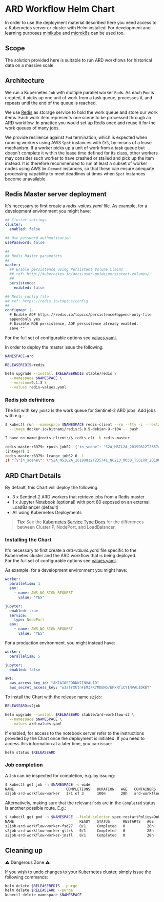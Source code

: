# ARD Workflow Helm Chart

In order to use the deployment material described here you need access to a Kubernetes server or cluster with Helm installed. For development and learning purposes [minikube](https://kubernetes.io/docs/setup/learning-environment/minikube/) and [microk8s](https://microk8s.io/) can be used too.

## Scope

The solution provided here is suitable to run ARD workflows for historical data on a massive scale.

## Architecture

We run a Kubernetes `Job` with multiple parallel worker `Pod`s. As each `Pod` is created, it picks up one unit of work from a task queue, processes it, and repeats until the end of the queue is reached.

We use [Redis](https://redis.io/) as storage service to hold the work queue and store our work items. Each work item represents one scene to be processed through an ARD workflow. In practice you would set up Redis once and reuse it for the work queues of many jobs.

We provide resilience against `Pod` termination, which is expected when running workers using AWS `Spot` instances with `EKS`, by means of a lease mechanism. If a worker picks up a unit of work from a task queue but doesn't complete it within the lease time defined for its class, other workers may consider such worker to have crashed or stalled and pick up the item instead. It is therefore recommended to run at least a subset of worker nodes using AWS `On-Demand` instances, so that these can ensure adequate processing capability to meet deadlines at times when `Spot` instances become unavailable.

## Redis Master server deployment

It's necessary to first create a *redis-values.yaml* file. As example, for a development environment you might have:

```yaml
## Cluster settings
cluster:
  enabled: false

## Use password authentication
usePassword: false

##
## Redis Master parameters
##
master:
  ## Enable persistence using Persistent Volume Claims
  ## ref: http://kubernetes.io/docs/user-guide/persistent-volumes/
  ##
  persistence:
    enabled: false

## Redis config file
## ref: https://redis.io/topics/config
##
configmap: |-
  # Enable AOF https://redis.io/topics/persistence#append-only-file
  appendonly yes
  # Disable RDB persistence, AOF persistence already enabled.
  save ""
```

For the full set of configurable options see [values.yaml](https://github.com/helm/charts/blob/master/stable/redis/values.yaml).

In order to deploy the master issue the following:

```bash
NAMESPACE=ard

RELEASEREDIS=redis

helm upgrade --install $RELEASEREDIS stable/redis \
  --namespace $NAMESPACE \
  --version=9.1.3 \
  --values redis-values.yaml
```

### Redis job definitions

The list with key `jobS2` is the work queue for Sentinel-2 ARD jobs. Add jobs with e.g.:

```bash
$ kubectl run --namespace $NAMESPACE redis-client --rm --tty -i --restart='Never' \
  --image docker.io/bitnami/redis:5.0.5-debian-9-r104 -- bash

I have no name!@redis-client:/$ redis-cli -h redis-master

redis-master:6379> rpush jobS2 '{"in_scene": "S2A_MSIL2A_20190812T235741_N0213_R030_T56LRR_20190813T014708", "inter_dir": "/data/intermediate/"}'
(integer) 1
redis-master:6379> lrange jobS2 0 -1
1) "{\"in_scene\": \"S2A_MSIL2A_20190812T235741_N0213_R030_T56LRR_20190813T014708\", \"inter_dir\": \"/data/intermediate/\"}"
```

## ARD Chart Details

By default, this Chart will deploy the following:

- 3 x Sentinel-2 ARD workers that retrieve jobs from a Redis master
- 1 x Jupyter Notebook (optional) with port 80 exposed on an external LoadBalancer (default)
- All using Kubernetes Deployments

> **Tip**: See the [Kubernetes Service Type Docs](https://kubernetes.io/docs/concepts/services-networking/service/#publishing-services-service-types)
for the differences between ClusterIP, NodePort, and LoadBalancer.

### Installing the Chart

It's necessary to first create a *ard-values.yaml* file specific to the Kubernetes cluster and the ARD workflow that is being deployed.\
For the full set of configurable options see [values.yaml](values.yaml).

As example, for a development environment you might have:

```yaml
worker:
  parallelism: 1
  env:
    - name: AWS_NO_SIGN_REQUEST
      value: "YES"

jupyter:
  enabled: true
  service:
    type: NodePort
  env:
    - name: AWS_NO_SIGN_REQUEST
      value: "YES"
```

For a production environment, you might instead have:

```yaml
worker:
  parallelism: 5

jupyter:
  enabled: false

aws:
  aws_access_key_id: "AKIAIOSFODNN7INVALID"
  aws_secret_access_key: "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"
```

To install the Chart with the release name `s2job`:

```bash
RELEASEARD=s2job

helm upgrade --install $RELEASEARD stable/ard-workflow-s2 \
  --namespace $NAMESPACE \
  --values ard-values.yaml
```

If enabled, for access to the notebook server refer to the instructions provided by the Chart once the deployment is initiated. If you need to access this information at a later time, you can issue:

```bash
helm status $RELEASEARD
```

### Job completion

A `Job` can be inspected for completion, e.g. by issuing:

```bash
$ kubectl get job -n $NAMESPACE -o wide
NAME                        COMPLETIONS   DURATION   AGE   CONTAINERS     IMAGES                          SELECTOR
s2job-ard-workflow-worker   3/1 of 3      100m       28h   ard-workflow   satapps/ard-workflow-s2:0.5.0   controller-uid=302c9874-0e24-4977-9360-bc8cfc76df96
```

Alternatively, making sure that the relevant `Pod`s are in the `Completed` status is another possible route. E.g.:

```bash
$ kubectl get pod -n $NAMESPACE --field-selector spec.restartPolicy=OnFailure -o wide
NAME                              READY   STATUS      RESTARTS   AGE   IP             NODE        NOMINATED NODE   READINESS GATES
s2job-ard-workflow-worker-fsd27   0/1     Completed   0          28h   10.244.2.129   k8snode02   <none>           <none>
s2job-ard-workflow-worker-gltrk   0/1     Completed   0          28h   10.244.3.114   k8snode03   <none>           <none>
s2job-ard-workflow-worker-jnsfl   0/1     Completed   0          28h   10.244.1.98    k8snode01   <none>           <none>
```

## Cleaning up

:warning: Dangerous Zone :warning:

If you wish to undo changes to your Kubernetes cluster, simply issue the following commands:

```bash
helm delete $RELEASEREDIS --purge
helm delete $RELEASEARD --purge
kubectl delete namespace $NAMESPACE
```

